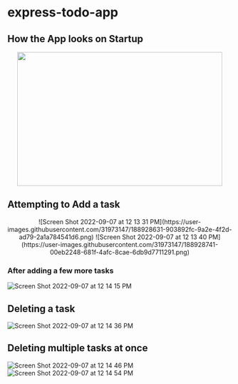 # express-todo-app

## How the App looks on Startup

<p align="center">
  <img width="460" height="300" src="https://user-images.githubusercontent.com/31973147/188928479-6a72d5d0-65f9-46d7-8522-ad670e49a5aa.png">
</p>


## Attempting to Add a task


<p align="center">
  ![Screen Shot 2022-09-07 at 12 13 31 PM](https://user-images.githubusercontent.com/31973147/188928631-903892fc-9a2e-4f2d-ad79-2a1a784541d6.png)
  ![Screen Shot 2022-09-07 at 12 13 40 PM](https://user-images.githubusercontent.com/31973147/188928741-00eb2248-681f-4afc-8cae-6db9d7711291.png)
</p>

### After adding a few more tasks
![Screen Shot 2022-09-07 at 12 14 15 PM](https://user-images.githubusercontent.com/31973147/188928781-15caa4e7-ca84-46f2-9d1a-51a784eb96e6.png)

## Deleting a task
![Screen Shot 2022-09-07 at 12 14 36 PM](https://user-images.githubusercontent.com/31973147/188928874-19b20b2d-3f58-4429-99d1-ccbab7ae450f.png)

## Deleting multiple tasks at once
![Screen Shot 2022-09-07 at 12 14 46 PM](https://user-images.githubusercontent.com/31973147/188928918-503b9adf-c897-44de-b930-ae387ffe535f.png)
![Screen Shot 2022-09-07 at 12 14 54 PM](https://user-images.githubusercontent.com/31973147/188928924-ba7ffcc1-373f-4288-b86f-05d787340a5b.png)
